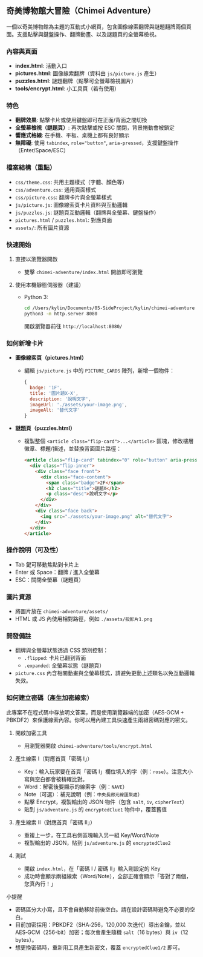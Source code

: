 ## 奇美博物館大冒險（Chimei Adventure）

一個以奇美博物館為主題的互動式小網頁，包含圖像線索翻牌與謎題翻牌兩個頁面。支援點擊與鍵盤操作、翻牌動畫、以及謎題頁的全螢幕檢視。

### 內容與頁面
- **index.html**: 活動入口
- **pictures.html**: 圖像線索翻牌（資料由 `js/picture.js` 產生）
- **puzzles.html**: 謎題翻牌（點擊可全螢幕檢視圖片）
- **tools/encrypt.html**: 小工具頁（若有使用）

### 特色
- **翻牌效果**: 點擊卡片或使用鍵盤即可在正面/背面之間切換
- **全螢幕檢視（謎題頁）**: 再次點擊或按 ESC 關閉，背景捲動會被鎖定
- **響應式格線**: 在手機、平板、桌機上都有良好顯示
- **無障礙**: 使用 `tabindex`, `role="button"`, `aria-pressed`，支援鍵盤操作（Enter/Space/ESC）

### 檔案結構（重點）
- `css/theme.css`: 共用主題樣式（字體、顏色等）
- `css/adventure.css`: 通用頁面樣式
- `css/picture.css`: 翻牌卡片與全螢幕樣式
- `js/picture.js`: 圖像線索頁卡片資料與互動邏輯
- `js/puzzles.js`: 謎題頁互動邏輯（翻牌與全螢幕、鍵盤操作）
- `pictures.html` / `puzzles.html`: 對應頁面
- `assets/`: 所有圖片資源

### 快速開始
1) 直接以瀏覽器開啟
   - 雙擊 `chimei-adventure/index.html` 開啟即可瀏覽

2) 使用本機靜態伺服器（建議）
   - Python 3:
     ```bash
     cd /Users/kylin/Documents/05-SideProject/kylin/chimei-adventure
     python3 -m http.server 8080
     ```
     開啟瀏覽器前往 `http://localhost:8080/`

### 如何新增卡片
- **圖像線索頁（pictures.html）**
  - 編輯 `js/picture.js` 中的 `PICTURE_CARDS` 陣列，新增一個物件：
    ```js
    {
      badge: '1F',
      title: '圖片題X-X',
      description: '說明文字',
      imageUrl: './assets/your-image.png',
      imageAlt: '替代文字'
    }
    ```

- **謎題頁（puzzles.html）**
  - 複製整個 `<article class="flip-card">...</article>` 區塊，修改樓層徽章、標題/描述，並替換背面圖片路徑：
    ```html
    <article class="flip-card" tabindex="0" role="button" aria-pressed="false">
      <div class="flip-inner">
        <div class="face front">
          <div class="face-content">
            <span class="badge">2F</span>
            <h2 class="title">謎題X</h2>
            <p class="desc">說明文字</p>
          </div>
        </div>
        <div class="face back">
          <img src="./assets/your-image.png" alt="替代文字">
        </div>
      </div>
    </article>
    ```

### 操作說明（可及性）
- Tab 鍵可移動焦點到卡片上
- Enter 或 Space：翻牌 / 進入全螢幕
- ESC：關閉全螢幕（謎題頁）

### 圖片資源
- 將圖片放在 `chimei-adventure/assets/`
- HTML 或 JS 內使用相對路徑，例如 `./assets/投影片1.png`

### 開發備註
- 翻牌與全螢幕狀態透過 CSS 類別控制：
  - `.flipped`: 卡片已翻到背面
  - `.expanded`: 全螢幕狀態（謎題頁）
- `picture.css` 內含相關動畫與全螢幕樣式，請避免更動上述類名以免互動邏輯失效。

### 如何建立密碼（產生加密線索）
此專案不在程式碼中存放明文答案，而是使用瀏覽器端的加密（AES‑GCM + PBKDF2）來保護線索內容。你可以用內建工具快速產生兩組密碼對應的密文。

1) 開啟加密工具
   - 用瀏覽器開啟 `chimei-adventure/tools/encrypt.html`

2) 產生線索 I（對應首頁「密碼 I」）
   - Key：輸入玩家要在首頁「密碼 I」欄位填入的字（例：`rose`）。注意大小寫與空白都會被精確比對。
   - Word：解密後要顯示的線索字（例：`NAVE`）
   - Note（可選）：補充說明（例：`中央長廊光線匯聚處`）
   - 點擊 Encrypt，複製輸出的 JSON 物件（包含 `salt`, `iv`, `cipherText`）
   - 貼到 `js/adventure.js` 的 `encryptedClue1` 物件中，覆蓋舊值

3) 產生線索 II（對應首頁「密碼 II」）
   - 重複上一步，在工具右側區塊輸入另一組 Key/Word/Note
   - 複製輸出的 JSON，貼到 `js/adventure.js` 的 `encryptedClue2`

4) 測試
   - 開啟 `index.html`，在「密碼 I / 密碼 II」輸入剛設定的 Key
   - 成功時會顯示兩組線索（Word/Note），全部正確會顯示「答對了兩個，您真內行！」

小提醒
- 密碼區分大小寫，且不會自動移除前後空白。請在設計密碼時避免不必要的空白。
- 目前加密採用：PBKDF2（SHA‑256，120,000 次迭代）導出金鑰，並以 AES‑GCM（256-bit）加密；每次會產生隨機 `salt`（16 bytes）與 `iv`（12 bytes）。
- 想更換密碼時，重新用工具產生新密文，覆蓋 `encryptedClue1/2` 即可。

<!-- ## Crossword Puzzle Maker
1. [Puzzle1](https://crosswordlabs.com/edit/1-71064)
2. [Puzzle2](https://crosswordlabs.com/edit/2-1505672) -->
